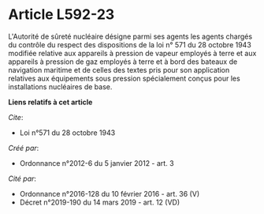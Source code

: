 # Article L592-23

L'Autorité de sûreté nucléaire désigne parmi ses agents les agents chargés du contrôle du respect des dispositions de la loi
n° 571 du 28 octobre 1943 modifiée relative aux appareils à pression de vapeur employés à terre et aux appareils à pression
de gaz employés à terre et à bord des bateaux de navigation maritime et de celles des textes pris pour son application
relatives aux équipements sous pression spécialement conçus pour les installations nucléaires de base.

**Liens relatifs à cet article**

_Cite_:

  - Loi n°571 du 28 octobre 1943

_Créé par_:

  - Ordonnance n°2012-6 du 5 janvier 2012 - art. 3

_Cité par_:

  - Ordonnance n°2016-128 du 10 février 2016 - art. 36 (V)
  - Décret n°2019-190 du 14 mars 2019 - art. 12 (VD)
